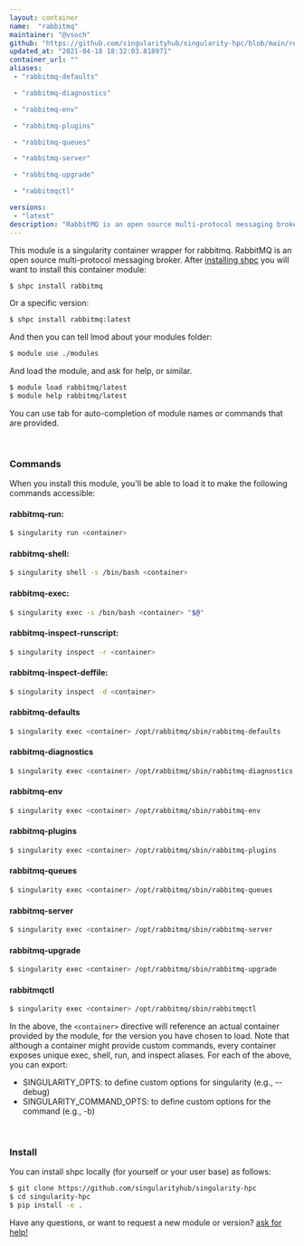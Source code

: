```yaml
---
layout: container
name:  "rabbitmq"
maintainer: "@vsoch"
github: "https://github.com/singularityhub/singularity-hpc/blob/main/registry/rabbitmq/container.yaml"
updated_at: "2021-04-18 18:32:03.818971"
container_url: ""
aliases:
 - "rabbitmq-defaults"

 - "rabbitmq-diagnostics"

 - "rabbitmq-env"

 - "rabbitmq-plugins"

 - "rabbitmq-queues"

 - "rabbitmq-server"

 - "rabbitmq-upgrade"

 - "rabbitmqctl"

versions:
 - "latest"
description: "RabbitMQ is an open source multi-protocol messaging broker."
---
```


This module is a singularity container wrapper for rabbitmq.
RabbitMQ is an open source multi-protocol messaging broker.
After [installing shpc](#install) you will want to install this container module:

```bash
$ shpc install rabbitmq
```

Or a specific version:

```bash
$ shpc install rabbitmq:latest
```

And then you can tell lmod about your modules folder:

```bash
$ module use ./modules
```

And load the module, and ask for help, or similar.

```bash
$ module load rabbitmq/latest
$ module help rabbitmq/latest
```

You can use tab for auto-completion of module names or commands that are provided.

<br>

### Commands

When you install this module, you'll be able to load it to make the following commands accessible:

#### rabbitmq-run:

```bash
$ singularity run <container>
```

#### rabbitmq-shell:

```bash
$ singularity shell -s /bin/bash <container>
```

#### rabbitmq-exec:

```bash
$ singularity exec -s /bin/bash <container> "$@"
```

#### rabbitmq-inspect-runscript:

```bash
$ singularity inspect -r <container>
```

#### rabbitmq-inspect-deffile:

```bash
$ singularity inspect -d <container>
```


#### rabbitmq-defaults
       
```bash
$ singularity exec <container> /opt/rabbitmq/sbin/rabbitmq-defaults
```


#### rabbitmq-diagnostics
       
```bash
$ singularity exec <container> /opt/rabbitmq/sbin/rabbitmq-diagnostics
```


#### rabbitmq-env
       
```bash
$ singularity exec <container> /opt/rabbitmq/sbin/rabbitmq-env
```


#### rabbitmq-plugins
       
```bash
$ singularity exec <container> /opt/rabbitmq/sbin/rabbitmq-plugins
```


#### rabbitmq-queues
       
```bash
$ singularity exec <container> /opt/rabbitmq/sbin/rabbitmq-queues
```


#### rabbitmq-server
       
```bash
$ singularity exec <container> /opt/rabbitmq/sbin/rabbitmq-server
```


#### rabbitmq-upgrade
       
```bash
$ singularity exec <container> /opt/rabbitmq/sbin/rabbitmq-upgrade
```


#### rabbitmqctl
       
```bash
$ singularity exec <container> /opt/rabbitmq/sbin/rabbitmqctl
```



In the above, the `<container>` directive will reference an actual container provided
by the module, for the version you have chosen to load. Note that although a container
might provide custom commands, every container exposes unique exec, shell, run, and
inspect aliases. For each of the above, you can export:

 - SINGULARITY_OPTS: to define custom options for singularity (e.g., --debug)
 - SINGULARITY_COMMAND_OPTS: to define custom options for the command (e.g., -b)

<br>
  
### Install

You can install shpc locally (for yourself or your user base) as follows:

```bash
$ git clone https://github.com/singularityhub/singularity-hpc
$ cd singularity-hpc
$ pip install -e .
```

Have any questions, or want to request a new module or version? [ask for help!](https://github.com/singularityhub/singularity-hpc/issues)